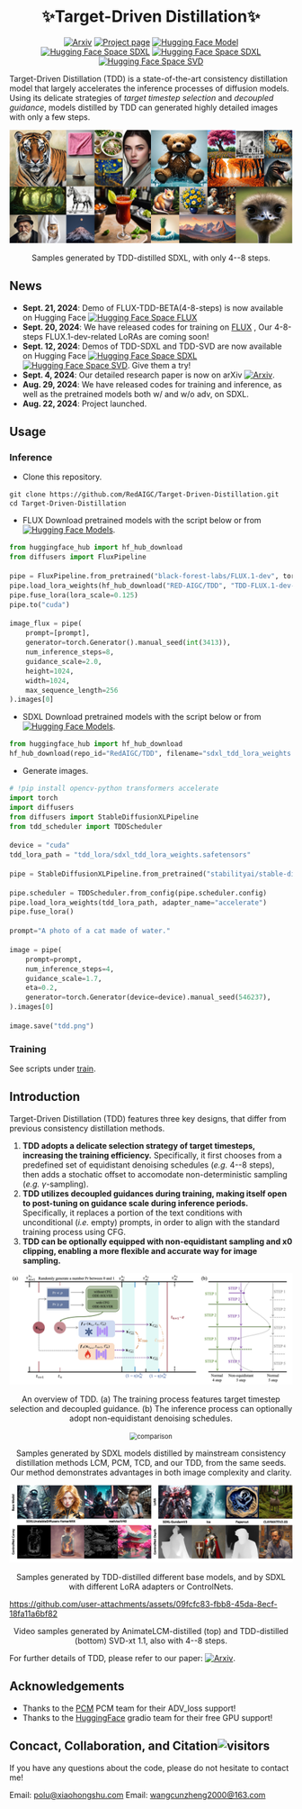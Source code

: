<div align="center">

# ✨Target-Driven Distillation✨

[![Arxiv](https://img.shields.io/badge/arXiv-2402.19159-b31b1b)](https://arxiv.org/abs/2409.01347)
[![Project page](https://img.shields.io/badge/Web-Project%20Page-green)](https://redaigc.github.io/TDD)
[![Hugging Face Model](https://img.shields.io/badge/%F0%9F%A4%97HuggingFace-Model-purple)](https://huggingface.co/RED-AIGC/TDD)
[![Hugging Face Space SDXL](https://img.shields.io/badge/%F0%9F%A4%97HF%20Space-FLUX_BETA-blue)](https://huggingface.co/spaces/RED-AIGC/FLUX-TDD-BETA)
[![Hugging Face Space SDXL](https://img.shields.io/badge/%F0%9F%A4%97HF%20Space-SDXL-blue)](https://huggingface.co/spaces/RED-AIGC/TDD)
[![Hugging Face Space SVD](https://img.shields.io/badge/%F0%9F%A4%97HF%20Space-SVD-blue)](https://huggingface.co/spaces/RED-AIGC/SVD-TDD)

</div>

Target-Driven Distillation (TDD) is a state-of-the-art consistency distillation model that largely accelerates the inference processes of diffusion models. Using its delicate strategies of *target timestep selection* and *decoupled guidance*, models distilled by TDD can generated highly detailed images with only a few steps.

<div align="center">
  <img src="assets/teaser.jpg" alt="teaser" style="zoom:80%;" />

  Samples generated by TDD-distilled SDXL, with only 4--8 steps.
</div>



## News

- **Sept. 21, 2024**: Demo of FLUX-TDD-BETA(4-8-steps) is now available on Hugging Face [![Hugging Face Space FLUX](https://img.shields.io/badge/%F0%9F%A4%97HF%20Space-FLUX-blue)](https://huggingface.co/spaces/RED-AIGC/FLUX-TDD-BETA)
- **Sept. 20, 2024**: We have released codes for training on [FLUX](https://github.com/RedAIGC/Target-Driven-Distillation/tree/main/train/FLUX) , Our 4-8-steps FLUX.1-dev-related LoRAs are coming soon!
- **Sept. 12, 2024**: Demos of TDD-SDXL and TDD-SVD are now available on Hugging Face [![Hugging Face Space SDXL](https://img.shields.io/badge/%F0%9F%A4%97HF%20Space-SDXL-blue)](https://huggingface.co/spaces/RED-AIGC/TDD)
[![Hugging Face Space SVD](https://img.shields.io/badge/%F0%9F%A4%97HF%20Space-SVD-blue)](https://huggingface.co/spaces/RED-AIGC/SVD-TDD). Give them a try!
- **Sept. 4, 2024**: Our detailed research paper is now on arXiv [![Arxiv](https://img.shields.io/badge/arXiv-2402.19159-b31b1b)](https://arxiv.org/abs/2409.01347).
- **Aug. 29, 2024**: We have released codes for training and inference, as well as the pretrained models both w/ and w/o adv, on SDXL.
- **Aug. 22, 2024**: Project launched.

## Usage

### Inference
- Clone this repository.
```shell
git clone https://github.com/RedAIGC/Target-Driven-Distillation.git
cd Target-Driven-Distillation
```

- FLUX Download pretrained models with the script below or from [![Hugging Face Models](https://img.shields.io/badge/%F0%9F%A4%97%20Hugging%20Face-Models-blue)](https://huggingface.co/RED-AIGC/TDD).
```python
from huggingface_hub import hf_hub_download
from diffusers import FluxPipeline

pipe = FluxPipeline.from_pretrained("black-forest-labs/FLUX.1-dev", torch_dtype=torch.bfloat16)
pipe.load_lora_weights(hf_hub_download("RED-AIGC/TDD", "TDD-FLUX.1-dev-lora-beta.safetensors"))
pipe.fuse_lora(lora_scale=0.125)
pipe.to("cuda")

image_flux = pipe(
    prompt=[prompt],
    generator=torch.Generator().manual_seed(int(3413)),
    num_inference_steps=8,
    guidance_scale=2.0,
    height=1024,
    width=1024,
    max_sequence_length=256
).images[0]
```

- SDXL Download pretrained models with the script below or from [![Hugging Face Models](https://img.shields.io/badge/%F0%9F%A4%97%20Hugging%20Face-Models-blue)](https://huggingface.co/RED-AIGC/TDD).
```python
from huggingface_hub import hf_hub_download
hf_hub_download(repo_id="RedAIGC/TDD", filename="sdxl_tdd_lora_weights.safetensors", local_dir="./tdd_lora")
```

- Generate images.
```python
# !pip install opencv-python transformers accelerate 
import torch
import diffusers
from diffusers import StableDiffusionXLPipeline
from tdd_scheduler import TDDScheduler

device = "cuda"
tdd_lora_path = "tdd_lora/sdxl_tdd_lora_weights.safetensors"

pipe = StableDiffusionXLPipeline.from_pretrained("stabilityai/stable-diffusion-xl-base-1.0", torch_dtype=torch.float16, variant="fp16").to(device)

pipe.scheduler = TDDScheduler.from_config(pipe.scheduler.config)
pipe.load_lora_weights(tdd_lora_path, adapter_name="accelerate")
pipe.fuse_lora()

prompt="A photo of a cat made of water."

image = pipe(
    prompt=prompt,
    num_inference_steps=4,
    guidance_scale=1.7,
    eta=0.2, 
    generator=torch.Generator(device=device).manual_seed(546237),
).images[0]

image.save("tdd.png")
```

### Training

See scripts under [train](https://github.com/RedAIGC/Target-Driven-Distillation/tree/main/train).


## Introduction

Target-Driven Distillation (TDD) features three key designs, that differ from previous consistency distillation methods.
1. **TDD adopts a delicate selection strategy of target timesteps, increasing the training efficiency.** Specifically, it first chooses from a predefined set of equidistant denoising schedules (*e.g.* 4--8 steps), then adds a stochatic offset to accomodate non-deterministic sampling (*e.g.* $\gamma$-sampling).
2. **TDD utilizes decoupled guidances during training, making itself open to post-tuning on guidance scale during inference periods.** Specifically, it replaces a portion of the text conditions with unconditional (*i.e.* empty) prompts, in order to align with the standard training process using CFG.
3. **TDD can be optionally equipped with non-equidistant sampling and x0 clipping, enabling a more flexible and accurate way for image sampling.**

<div align="center">
  <img src="assets/tdd_overview.jpg" alt="overview"/>

  An overview of TDD. (a) The training process features target timestep selection and decoupled guidance. (b) The inference process can optionally adopt non-equidistant denoising schedules.
</div>

<div align="center">
  <img src="assets/compare.png" alt="comparison" style="zoom:80%;" />

  Samples generated by SDXL models distilled by mainstream consistency distillation methods LCM, PCM, TCD, and our TDD, from the same seeds. Our method demonstrates advantages in both image complexity and clarity.
</div>

<div align="center">
  <img src="assets/other_1.jpg" alt="other"/>

  Samples generated by TDD-distilled different base models, and by SDXL with different LoRA adapters or ControlNets.  
</div>

https://github.com/user-attachments/assets/09fcfc83-fbb8-45da-8ecf-18fa11a6bf82

<div align="center">
  Video samples generated by AnimateLCM-distilled (top) and TDD-distilled (bottom) SVD-xt 1.1, also with 4--8 steps.
</div>

For further details of TDD, please refer to our paper: [![Arxiv](https://img.shields.io/badge/arXiv-2402.19159-b31b1b)](https://arxiv.org/abs/2409.01347).

## Acknowledgements
- Thanks to the [PCM](https://github.com/G-U-N/Phased-Consistency-Model) PCM team for their ADV_loss support!
- Thanks to the [HuggingFace](https://github.com/huggingface) gradio team for their free GPU support!


## Concact, Collaboration, and Citation![visitors](https://visitor-badge.laobi.icu/badge?page_id=RedAIGC.Target-Driven-Distillation)

If you have any questions about the code, please do not hesitate to contact me!

Email: polu@xiaohongshu.com
Email: wangcunzheng2000@163.com

<!-- If you find TDD helpful to your research, please cite our paper:
```
@article{Wang2024TDD,
  title     = {Target-Driven Distillation: Consistency Distillation with Target Timestep Selection and Decoupled Guidance},
  author    = {Cunzheng Wang and Ziyuan Guo and Yuxuan Duan and Huaxia Li and Nemo Chen and Xu Tang and Yao Hu},
  journal   = {arXiv preprint arXiv:xxxx.xxxxx},
  year      = {2024}
}
``` -->
